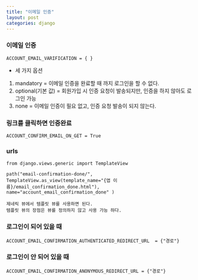```yaml
---
title: "이메일 인증"
layout: post
categories: django
---
```


### 이메일 인증
```terminal 
ACCOUNT_EMAIL_VARIFICATION = { }
```
- 세 가지 옵션
1. mandatory = 이메일 인증을 완료할 때 까지 로그인을 할 수 없다.
2. optional(기본 값) = 회원가입 시 인증 요청이 발송되지만, 인증을 하지 않아도 로그인 가능
3. none = 이메일 인증이 필요 없고, 인증 요청 발송이 되지 않는다.


### 링크를 클릭하면 인증완료   
```terminal 
ACCOUNT_CONFIRM_EMAIL_ON_GET = True
```

### urls
```terminal
from django.views.generic import TemplateView

path("email-confirmation-done/",
TemplateView.as_view(template_name="{앱 이름}/email_confirmation_done.html"),
name="account_email_confirmation_done" )
```
`제네릭 뷰에서 템플릿 뷰를 사용하면 된다.` <br/>
`템플릿 뷰의 장점은 뷰를 정의하지 않고 사용 가능 하다.`


### 로그인이 되어 있을 때
```terminal
ACCOUNT_EMAIL_CONFIRMATION_AUTHENTICATED_REDIRECT_URL  = {"경로"}
```

### 로그인이 안 되어 있을 때
```terminal
ACCOUNT_EMAIL_CONFIRMATION_ANONYMOUS_REDIRECT_URL = {"경로"}
```